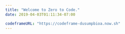 ```yaml
---
title: "Welcome to Zero to Code."
date: 2019-04-03T01:11:34-07:00

codeframeURL: "https://codeframe-dusumpbioa.now.sh"
---
```

